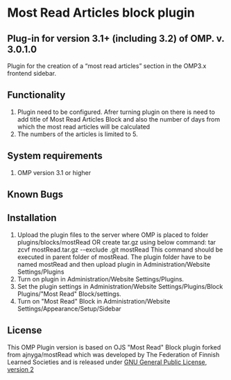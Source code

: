 Most Read Articles block plugin
===========
Plug-in for version 3.1+ (including 3.2) of OMP.
v. 3.0.1.0
------------

Plugin for the creation of a “most read articles” section in the OMP3.x frontend sidebar.

Functionality
-------------
1. Plugin need to be configured. Afrer turning plugin on there is need to add title of Most Read Articles Block and also the number of days from which the most read articles will be calculated
2. The numbers of the articles is limited to 5.

System requirements
--------------------
1. OMP version 3.1 or higher

Known Bugs
---------------


Installation
-------------
1. Upload the plugin files to the server where OMP is placed to folder plugins/blocks/mostRead 
   OR
   create tar.gz using below command:
   tar zcvf mostRead.tar.gz --exclude .git mostRead
   This command should be executed in parent folder of mostRead. The plugin folder have to be named mostRead
and then upload plugin in Administration/Website Settings/Plugins
2. Turn on plugin in Administration/Website Settings/Plugins.
3. Set the plugin settings in Administration/Website Settings/Plugins/Block Plugins/"Most Read" Block/settings.
4. Turn on "Most Read" Block in Administration/Website Settings/Appearance/Setup/Sidebar

License
-------

This OMP Plugin version is based on 
OJS "Most Read" Block plugin forked from ajnyga/mostRead which was developed by The Federation of Finnish Learned Societies and is released under [GNU General Public License, version 2](https://www.gnu.org/licenses/old-licenses/gpl-2.0.html)
